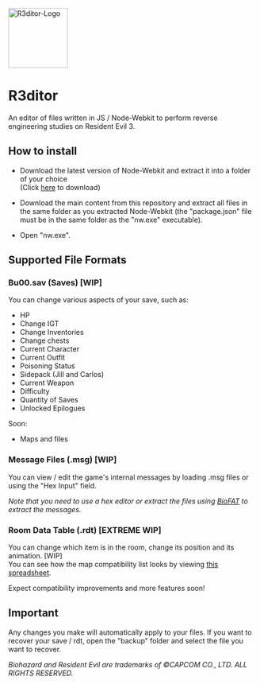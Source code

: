 <img src="https://raw.githubusercontent.com/themitosan/R3ditor/master/App/Img/logo.png" alt="R3ditor-Logo" draggable="false" width="120" height="120">

# R3ditor
An editor of files written in JS / Node-Webkit to perform reverse engineering studies on Resident Evil 3.

## How to install
- Download the latest version of Node-Webkit and extract it into a folder of your choice<br>(Click <a href="http://nwjs.io" target="_blank">here</a> to download)

- Download the main content from this repository and extract all files in the same folder as you extracted Node-Webkit (the "package.json" file must be in the same folder as the "nw.exe" executable).
- Open "nw.exe".

## Supported File Formats

### Bu00.sav (Saves) [WIP]
You can change various aspects of your save, such as:

- HP
- Change IGT
- Change Inventories
- Change chests
- Current Character
- Current Outfit
- Poisoning Status
- Sidepack (Jill and Carlos)
- Current Weapon
- Difficulty
- Quantity of Saves
- Unlocked Epilogues

Soon:

- Maps and files

### Message Files (.msg) [WIP]
You can view / edit the game's internal messages by loading .msg files or using the "Hex Input" field.

<i>Note that you need to use a hex editor or extract the files using <a href="https://www.romhacking.net/utilities/1019/" target="_blank">BioFAT</a> to extract the messages.</i>

### Room Data Table (.rdt) [EXTREME WIP]
You can change which item is in the room, change its position and its animation. [WIP]<br>
You can see how the map compatibility list looks by viewing <a href="https://docs.google.com/spreadsheets/d/1HviJVXH_3NpgZEdMI1Cdplyqqy3IUm92QJE5c7CF1_w" target="_blank">this spreadsheet</a>.<br>

Expect compatibility improvements and more features soon!

## Important
Any changes you make will automatically apply to your files.
If you want to recover your save / rdt, open the "backup" folder and select the file you want to recover. <br>

<i>Biohazard and Resident Evil are trademarks of ©CAPCOM CO., LTD. ALL RIGHTS RESERVED.</i>